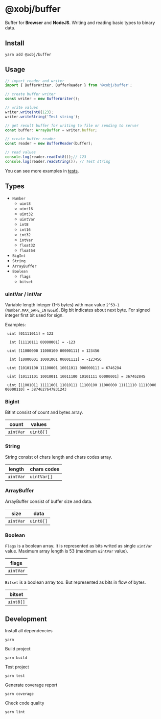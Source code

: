 # @xobj/buffer

Buffer for **Browser** and **NodeJS**. Writing and reading basic types to binary data.

## Install
```shell
yarn add @xobj/buffer
```

## Usage
```javascript
// import reader and writer
import { BufferWriter, BufferReader } from '@xobj/buffer';

// create buffer writer
const writer = new BufferWriter();

// write values
writer.writeInt8(123);
writer.writeString('Test string');

// get result buffer for writing to file or sending to server
const buffer: ArrayBuffer = writer.buffer;

// create buffer reader
const reader = new BufferReader(buffer);

// read values
console.log(reader.readInt8());// 123
console.log(reader.readString()); // Test string
```
You can see more examples in [tests](test).

## Types
- `Number`
	- `uint8`
	- `uint16`
	- `uint32`
	- `uintVar`
	- `int8`
	- `int16`
	- `int32`
	- `intVar`
	- `float32`
	- `float64`
- `BigInt`
- `String`
- `ArrayBuffer`
- `Boolean`
	- `flags`
	- `bitset`

### uintVar / intVar
Variable length integer (1-5 bytes) with max value `2^53-1` (`Number.MAX_SAFE_INTEGER`).
Big bit indicates about next byte.
For signed integer first bit used for sign.

Examples:
    
` uint [01111011] = 123`

`  int [11110111 00000001] = -123`

` uint [11000000 11000100 00000111] = 123456`

`  int [10000001 10001001 00001111] = -123456`

` uint [10101100 11100001 10011011 00000011] = 6746284`

` uint [10111101 10010011 10011100 10101111 00000001] = 367462845`

` uint [11001011 11111001 11010111 11100100 11000000 11111110 11110000 00000110] = 3874627647831243`

### BigInt
BitInt consist of count and bytes array.

| count     | values    |
|-----------|-----------|
| `uintVar` | `uint8[]` |

### String
String consist of chars length and chars codes array.

| length    | chars codes |
|-----------|-------------|
| `uintVar` | `uintVar[]` |

### ArrayBuffer
ArrayBuffer consist of buffer size and data.

| size      | data      |
|-----------|-----------|
| `uintVar` | `uint8[]` |

### Boolean
`Flags` is a boolean array. It is represented as bits writed as single `uintVar` value.
Maximum array length is 53 (maximum `uintVar` value).

| flags     |
|-----------|
| `uintVar` |

`Bitset` is a boolean array too. But represented as bits in flow of bytes.

| bitset    |
|-----------|
| `uint8[]` |

## Development
Install all dependencies
```shell
yarn
```

Build project
```shell
yarn build
```

Test project
```shell
yarn test
```

Generate coverage report
```shell
yarn coverage
```

Check code quality
```shell
yarn lint
```
